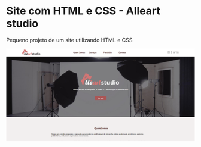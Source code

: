 # Site com HTML e CSS - Alleart studio

 Pequeno projeto de um site utilizando HTML e CSS
 
 [![texto](https://github.com/allesantos/allesantos/blob/main/imagens/Alleart-Studio.png)](https://alleartstudio.netlify.app/ "texto")
